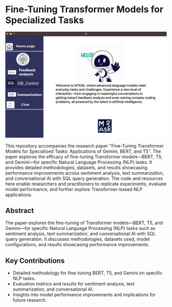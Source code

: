 # Fine-Tuning Transformer Models for Specialized Tasks
![image](https://github.com/marinaredamekhael/Fine-Tuning-Transformer-Models/blob/main/output/1.jpg)

This repository accompanies the research paper "Fine-Tuning Transformer Models for Specialized Tasks: Applications of Gemini, BERT, and T5". The paper explores the efficacy of fine-tuning Transformer models—BERT, T5, and Gemini—for specific Natural Language Processing (NLP) tasks. It provides detailed methodologies, datasets, and results showcasing performance improvements across sentiment analysis, text summarization, and conversational AI with SQL query generation. The code and resources here enable researchers and practitioners to replicate experiments, evaluate model performance, and further explore Transformer-based NLP applications.

## Abstract

The paper explores the fine-tuning of Transformer models—BERT, T5, and Gemini—for specific Natural Language Processing (NLP) tasks such as sentiment analysis, text summarization, and conversational AI with SQL query generation. It discusses methodologies, datasets used, model configurations, and results showcasing performance improvements.

## Key Contributions

- Detailed methodology for fine-tuning BERT, T5, and Gemini on specific NLP tasks.
- Evaluation metrics and results for sentiment analysis, text summarization, and conversational AI.
- Insights into model performance improvements and implications for future research.

